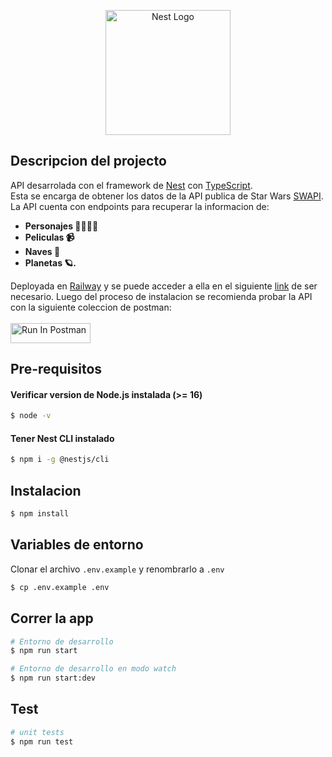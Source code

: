 <p align="center">
  <a href="http://nestjs.com/" target="blank"><img src="https://nestjs.com/img/logo-small.svg" width="200" alt="Nest Logo" /></a>
</p>

[circleci-image]: https://img.shields.io/circleci/build/github/nestjs/nest/master?token=abc123def456
[circleci-url]: https://circleci.com/gh/nestjs/nest

## Descripcion del projecto

API desarrolada con el framework de [Nest](https://nestjs.com/) con [TypeScript](https://www.typescriptlang.org/).<br/>
Esta se encarga de obtener los datos de la API publica de Star Wars [SWAPI](https://swapi.dev/). La API cuenta con endpoints para recuperar la informacion de:
- **Personajes 👨‍👩‍👧‍👧**
- **Peliculas 📹**
- **Naves 🚀**
- **Planetas 🪐.**


Deployada en [Railway](https://railway.app/) y se puede acceder a ella en el siguiente [link](https://conexa-api-production.up.railway.app/api/v1) de ser necesario. Luego del proceso de instalacion se recomienda probar la API con la siguiente coleccion de postman: <br/><br/> 
[<img src="https://run.pstmn.io/button.svg" alt="Run In Postman" style="width: 128px; height: 32px;">](https://god.gw.postman.com/run-collection/19593363-69dfb404-9c47-41bc-9017-2d5fcb2df620?action=collection%2Ffork&source=rip_markdown&collection-url=entityId%3D19593363-69dfb404-9c47-41bc-9017-2d5fcb2df620%26entityType%3Dcollection%26workspaceId%3Dcc9a4f89-fca5-4ed5-b51d-44581036ffc6)


## Pre-requisitos


#### Verificar version de Node.js instalada (>= 16)


```bash
$ node -v 
```

#### Tener Nest CLI instalado

```bash
$ npm i -g @nestjs/cli
```


## Instalacion

```bash
$ npm install
```

## Variables de entorno
Clonar el archivo ```.env.example``` y renombrarlo a ```.env```

```bash
$ cp .env.example .env
```

## Correr la app

```bash
# Entorno de desarrollo
$ npm run start

# Entorno de desarrollo en modo watch
$ npm run start:dev
```

## Test

```bash
# unit tests
$ npm run test
```

